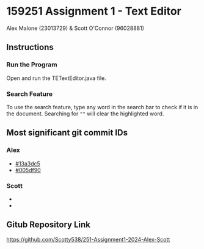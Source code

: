 # 159251 Assignment 1 - Text Editor

Alex Malone (23013729) & Scott O'Connor (96028881)

## Instructions
### Run the Program
Open and run the TETextEditor.java file.

### Search Feature
To use the search feature, type any word in the search bar to check if it is in the document.
Searching for `""` will clear the highlighted word.

## Most significant git commit IDs
### Alex
- [#13a3dc5](https://github.com/Scotty538/251-Assignment1-2024-Alex-Scott/commit/13a3dc5f295446d84e9a70dfd5b5fa9ada44a3e3)
- [#005df90](https://github.com/Scotty538/251-Assignment1-2024-Alex-Scott/commit/005df901021e09ee76c6a72c4fa2f6d8b55373e2)

### Scott
- <commit ID>
- <commit ID>


## Gitub Repository Link
https://github.com/Scotty538/251-Assignment1-2024-Alex-Scott

